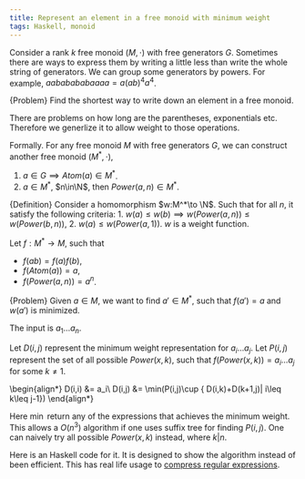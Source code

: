 ```yaml
---
title: Represent an element in a free monoid with minimum weight
tags: Haskell, monoid
---
```


Consider a rank $k$ free monoid $(M,\cdot)$ with free generators $G$. Sometimes there are ways to express them by writing a little less than write the whole string of generators. We can group some generators by powers.
For example, $aababababaaaa = a(ab)^4a^4$.

{Problem}
    Find the shortest way to write down an element in a free monoid.

There are problems on how long are the parentheses, exponentials etc. Therefore we generlize it to allow weight to those operations. 

Formally. For any free monoid $M$ with free generators $G$, we can construct another free monoid $(M^*,\cdot)$,


1. $a\in G \implies Atom(a)\in M^*$.
2. $a\in M^*$, $n\in\N$, then $Power(a,n) \in M^*$. 

{Definition}
    Consider a homomorphism $w:M^*\to \N$. Such that for all $n$, it satisfy the following criteria: 
    1. $w(a)\leq w(b) \implies w(Power(a,n))\leq w(Power(b,n))$,
    2. $w(a)\leq w(Power(a,1))$.
    $w$ is a weight function.

Let $f:M^*\to M$, such that

- $f(ab) = f(a)f(b)$,
- $f(Atom(a)) = a$,
- $f(Power(a,n)) = a^n$.

{Problem}
    Given $a\in M$, we want to find $a'\in M^*$, such that $f(a') = a$ and $w(a')$ is minimized.

The input is $a_1\ldots a_n$.

Let $D(i,j)$ represent the minimum weight representation for $a_i\ldots a_j$. Let $P(i,j)$ represent the set of all possible $Power(x,k)$, such that $f(Power(x,k)) = a_i\ldots a_j$ for some $k\neq 1$. 

\begin{align*}
D(i,i) &= a_i\\
D(i,j) &= \min(P(i,j)\cup \{ D(i,k)+D(k+1,j)| i\leq k\leq j-1\})
\end{align*}

Here $\min$ return any of the expressions that achieves the minimum weight. This allows a $O(n^3)$ algorithm if one uses suffix tree for finding $P(i,j)$. One can naively try all possible $Power(x,k)$ instead, where $k|n$.

Here is an Haskell code for it. It is designed to show the algorithm instead of been efficient. This has real life usage to [compress regular expressions](/posts/2013-03-21-regular-expression-for-a-interval-of-non-negative-integers.html).
 
<script src="https://gist.github.com/Mgccl/72a82300b9750f9c0374.js"></script>